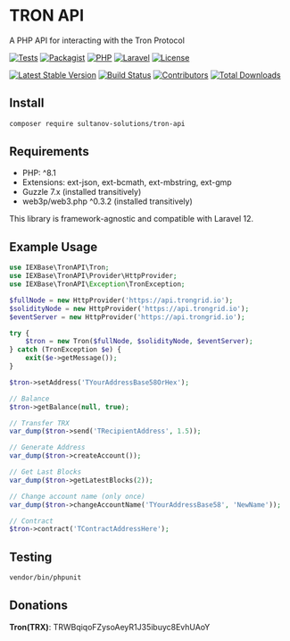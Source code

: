 # TRON API
A PHP API for interacting with the Tron Protocol

[![Tests](https://github.com/sultanov-solutions/tron-api/actions/workflows/tests.yml/badge.svg)](https://github.com/sultanov-solutions/tron-api/actions/workflows/tests.yml)
[![Packagist](https://img.shields.io/packagist/v/sultanov-solutions/tron-api.svg?style=flat-square)](https://packagist.org/packages/sultanov-solutions/tron-api)
[![PHP](https://img.shields.io/packagist/php-v/sultanov-solutions/tron-api.svg?style=flat-square)](composer.json)
[![Laravel](https://img.shields.io/badge/Laravel-12%20compatible-FF2D20?logo=laravel&style=flat-square)](#)
[![License](https://img.shields.io/badge/license-MIT-brightgreen.svg?style=flat-square)](LICENSE)

[![Latest Stable Version](https://poser.pugx.org/sultanov-solutions/tron-api/version)](https://packagist.org/packages/sultanov-solutions/tron-api)
[![Build Status](https://img.shields.io/github/actions/workflow/status/sultanov-solutions/tron-api/tests.yml?style=flat-square&label=build)](https://github.com/sultanov-solutions/tron-api/actions/workflows/tests.yml)
[![Contributors](https://img.shields.io/github/contributors/sultanov-solutions/tron-api.svg?style=flat-square)](https://github.com/sultanov-solutions/tron-api/graphs/contributors)
[![Total Downloads](https://img.shields.io/packagist/dt/sultanov-solutions/tron-api.svg?style=flat-square)](https://packagist.org/packages/sultanov-solutions/tron-api)

## Install

```bash
composer require sultanov-solutions/tron-api
```

## Requirements

- PHP: ^8.1
- Extensions: ext-json, ext-bcmath, ext-mbstring, ext-gmp
- Guzzle 7.x (installed transitively)
- web3p/web3.php ^0.3.2 (installed transitively)

This library is framework-agnostic and compatible with Laravel 12.

## Example Usage

```php
use IEXBase\TronAPI\Tron;
use IEXBase\TronAPI\Provider\HttpProvider;
use IEXBase\TronAPI\Exception\TronException;

$fullNode = new HttpProvider('https://api.trongrid.io');
$solidityNode = new HttpProvider('https://api.trongrid.io');
$eventServer = new HttpProvider('https://api.trongrid.io');

try {
    $tron = new Tron($fullNode, $solidityNode, $eventServer);
} catch (TronException $e) {
    exit($e->getMessage());
}

$tron->setAddress('TYourAddressBase58OrHex');

// Balance
$tron->getBalance(null, true);

// Transfer TRX
var_dump($tron->send('TRecipientAddress', 1.5));

// Generate Address
var_dump($tron->createAccount());

// Get Last Blocks
var_dump($tron->getLatestBlocks(2));

// Change account name (only once)
var_dump($tron->changeAccountName('TYourAddressBase58', 'NewName'));

// Contract
$tron->contract('TContractAddressHere');
```

## Testing

```bash
vendor/bin/phpunit
```

## Donations
**Tron(TRX)**: TRWBqiqoFZysoAeyR1J35ibuyc8EvhUAoY
